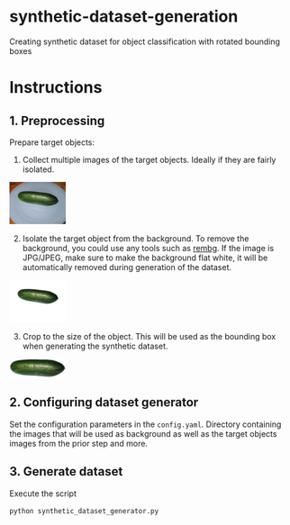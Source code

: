 # synthetic-dataset-generation
Creating synthetic dataset for object classification with rotated bounding boxes

# Instructions
## 1. Preprocessing
Prepare target objects:

1. Collect multiple images of the target objects. Ideally if they are fairly isolated.

<img src="https://github.com/cambel/synthetic-dataset-generation/blob/main/docs/cucumber.jpg?raw=true" alt="c1" width="100"/>

2. Isolate the target object from the background. To remove the background, you could use any tools such as [rembg](https://github.com/danielgatis/rembg). If the image is JPG/JPEG, make sure to make the background flat white, it will be automatically removed during generation of the dataset.

<img src="https://github.com/cambel/synthetic-dataset-generation/blob/main/docs/rembg_cucumber.png?raw=true" alt="c2" width="100"/>

3. Crop to the size of the object. This will be used as the bounding box when generating the synthetic dataset.

<img src="https://github.com/cambel/synthetic-dataset-generation/blob/main/docs/postprocessing_cucumber.png?raw=true" alt="c3" width="100"/>

## 2. Configuring dataset generator
Set the configuration parameters in the `config.yaml`. Directory containing the images that will be used as background as well as the target objects images from the prior step and more.

## 3. Generate dataset
Execute the script
```shell
python synthetic_dataset_generator.py
```